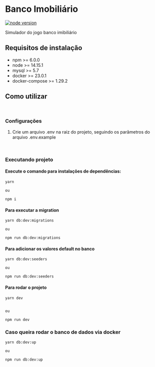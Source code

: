 # Banco Imobiliário

[![node version](https://img.shields.io/node/v/react)](https://img.shields.io/node/v/react)

Simulador do jogo banco imibiliário

## Requisitos de instalação

- npm >= 6.0.0
- node >= 14.15.1
- mysql >= 5.7
- docker >= 23.0.1
- docker-compose >= 1.29.2

## Como utilizar
<br>

### Configurações

1.  Crie um arquivo .env na raiz do projeto, seguindo os parâmetros do arquivo .env.example



<br>

### Executando projeto

#### Execute o comando para instalações de dependências:

```
yarn

ou

npm i
```

#### Para executar a migration
```
yarn db:dev:migrations

ou

npm run db:dev:migrations
```

#### Para adicionar os valores default no banco
```
yarn db:dev:seeders

ou 

npm run db:dev:seeders
```



#### Para rodar o projeto
```
yarn dev


ou

npm run dev
```
### Caso queira rodar o banco de dados via docker
```
yarn db:dev:up

ou

npm run db:dev:up
```

